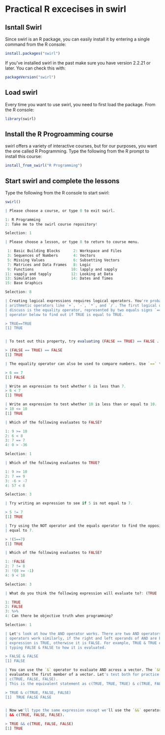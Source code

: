Practical R excecises in swirl
=================================

Isntall Swirl
----------------
Since swirl is an R package, you can easily install it by entering a single command from the R console:

```r
install.packages("swirl")
```
If you've installed swirl in the past make sure you have version 2.2.21 or later. You can check this with:


```r
packageVersion("swirl")
```

Load swirl
----------------

Every time you want to use swirl, you need to first load the package. From the R console:

```r
library(swirl)
```

Install the R Progroamming course
----------------

swirl offers a variety of interactive courses, but for our purposes, you want the one called R Programming. Type the following from the R prompt to install this course:

```r
install_from_swirl("R Programming")
```

Start swirl and complete the lessons
------------------
Type the following from the R console to start swirl:

```r
swirl()
```

```r
| Please choose a course, or type 0 to exit swirl.

1: R Programming
2: Take me to the swirl course repository!

Selection: 1

```

```r
| Please choose a lesson, or type 0 to return to course menu.

 1: Basic Building Blocks      2: Workspace and Files     
 3: Sequences of Numbers       4: Vectors                 
 5: Missing Values             6: Subsetting Vectors      
 7: Matrices and Data Frames   8: Logic                   
 9: Functions                 10: lapply and sapply       
11: vapply and tapply         12: Looking at Data         
13: Simulation                14: Dates and Times         
15: Base Graphics             

Selection: 8

```

```r
| Creating logical expressions requires logical operators. You're probably familiar with
| arithmetic operators like `+`, `-`, `*`, and `/`. The first logical operator we are going to
| discuss is the equality operator, represented by two equals signs `==`. Use the equality
| operator below to find out if TRUE is equal to TRUE.

> TRUE==TRUE
[1] TRUE

```

```r

| To test out this property, try evaluating (FALSE == TRUE) == FALSE .

> (FALSE == TRUE) == FALSE
[1] TRUE
```

```r
| The equality operator can also be used to compare numbers. Use `==` to see if 6 is equal to 7.

> 6 == 7
[1] FALSE
```

```r
| Write an expression to test whether 6 is less than 7.
> 6 < 7
[1] TRUE
```

```r
| Write an expression to test whether 10 is less than or equal to 10.
> 10 <= 10
[1] TRUE
```

```r
| Which of the following evaluates to FALSE?

1: 9 >= 10
2: 6 < 8
3: 7 == 7
4: 0 > -36

Selection: 1
```

```r
| Which of the following evaluates to TRUE?

1: 9 >= 10
2: 7 == 9
3: -6 > -7
4: 57 < 8

Selection: 3
```

```r
| Try writing an expression to see if 5 is not equal to 7.

> 5 != 7
[1] TRUE
```

```r
| Try using the NOT operator and the equals operator to find the opposite of whether 5 is
| equal to 7.

> !(5==7)
[1] TRUE
```

```r
| Which of the following evaluates to FALSE?

1: !FALSE
2: 7 != 8
3: !(0 >= -1)
4: 9 < 10

Selection: 3
```

```r
| What do you think the following expression will evaluate to?: (TRUE != FALSE) == !(6 == 7)

1: TRUE
2: FALSE
3: %>%
4: Can there be objective truth when programming?

Selection: 1
```

```r
| Let's look at how the AND operator works. There are two AND operators in R, `&` and `&&`. Both
| operators work similarly, if the right and left operands of AND are both TRUE the entire
| expression is TRUE, otherwise it is FALSE. For example, TRUE & TRUE evaluates to TRUE. Try
| typing FALSE & FALSE to how it is evaluated.

> FALSE & FALSE
[1] FALSE
```
```r
| You can use the `&` operator to evaluate AND across a vector. The `&&` version of AND only
| evaluates the first member of a vector. Let's test both for practice. Type the expression TRUE &
| c(TRUE, FALSE, FALSE). 
| This is the equivalent statement as c(TRUE, TRUE, TRUE) & c(TRUE, FALSE, FALSE).

> TRUE & c(TRUE, FALSE, FALSE)
[1]  TRUE FALSE FALSE

```
```r

| Now we'll type the same expression except we'll use the `&&` operator. Type the expression TRUE
| && c(TRUE, FALSE, FALSE).

> TRUE && c(TRUE, FALSE, FALSE)
[1] TRUE

```

```r
```

```r
```
